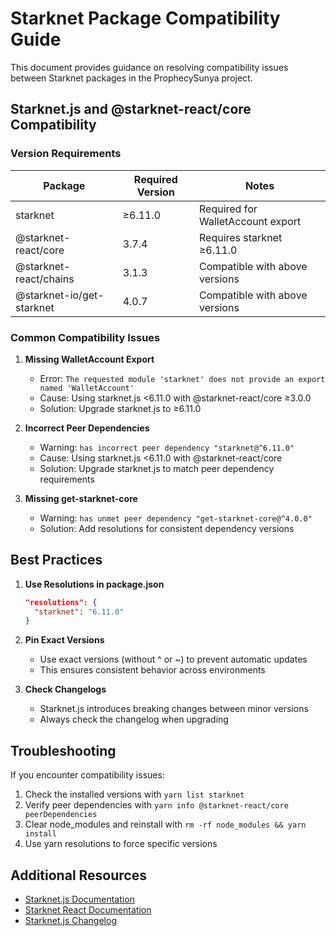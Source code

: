 # Starknet Package Compatibility Guide

This document provides guidance on resolving compatibility issues between Starknet packages in the ProphecySunya project.

## Starknet.js and @starknet-react/core Compatibility

### Version Requirements

| Package | Required Version | Notes |
|---------|-----------------|-------|
| starknet | ≥6.11.0 | Required for WalletAccount export |
| @starknet-react/core | 3.7.4 | Requires starknet ≥6.11.0 |
| @starknet-react/chains | 3.1.3 | Compatible with above versions |
| @starknet-io/get-starknet | 4.0.7 | Compatible with above versions |

### Common Compatibility Issues

1. **Missing WalletAccount Export**
   - Error: `The requested module 'starknet' does not provide an export named 'WalletAccount'`
   - Cause: Using starknet.js <6.11.0 with @starknet-react/core ≥3.0.0
   - Solution: Upgrade starknet.js to ≥6.11.0

2. **Incorrect Peer Dependencies**
   - Warning: `has incorrect peer dependency "starknet@^6.11.0"`
   - Cause: Using starknet.js <6.11.0 with @starknet-react/core
   - Solution: Upgrade starknet.js to match peer dependency requirements

3. **Missing get-starknet-core**
   - Warning: `has unmet peer dependency "get-starknet-core@^4.0.0"`
   - Solution: Add resolutions for consistent dependency versions

## Best Practices

1. **Use Resolutions in package.json**
   ```json
   "resolutions": {
     "starknet": "6.11.0"
   }
   ```

2. **Pin Exact Versions**
   - Use exact versions (without ^ or ~) to prevent automatic updates
   - This ensures consistent behavior across environments

3. **Check Changelogs**
   - Starknet.js introduces breaking changes between minor versions
   - Always check the changelog when upgrading

## Troubleshooting

If you encounter compatibility issues:

1. Check the installed versions with `yarn list starknet`
2. Verify peer dependencies with `yarn info @starknet-react/core peerDependencies`
3. Clear node_modules and reinstall with `rm -rf node_modules && yarn install`
4. Use yarn resolutions to force specific versions

## Additional Resources

- [Starknet.js Documentation](https://starknetjs.com/docs/)
- [Starknet React Documentation](https://www.starknet-react.com/docs/)
- [Starknet.js Changelog](https://github.com/starknet-io/starknet.js/blob/develop/CHANGELOG.md)

